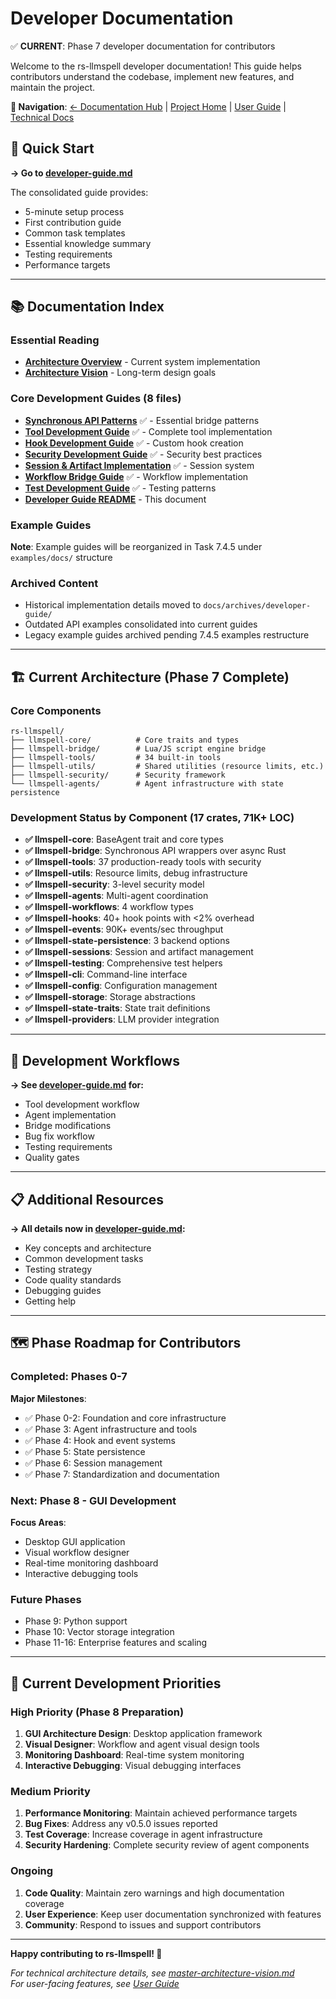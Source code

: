 # Developer Documentation

✅ **CURRENT**: Phase 7 developer documentation for contributors

Welcome to the rs-llmspell developer documentation! This guide helps contributors understand the codebase, implement new features, and maintain the project.

**🔗 Navigation**: [← Documentation Hub](../README.md) | [Project Home](../../README.md) | [User Guide](../user-guide/) | [Technical Docs](../technical/)

## 🚀 Quick Start

**→ Go to [developer-guide.md](developer-guide.md#developer-quick-start-5-minutes)**

The consolidated guide provides:
- 5-minute setup process
- First contribution guide
- Common task templates
- Essential knowledge summary
- Testing requirements
- Performance targets

---

## 📚 Documentation Index

### **Essential Reading**
- **[Architecture Overview](../technical/current-architecture.md)** - Current system implementation
- **[Architecture Vision](../technical/master-architecture-vision.md)** - Long-term design goals

### **Core Development Guides** (8 files)
- **[Synchronous API Patterns](synchronous-api-patterns.md)** ✅ - Essential bridge patterns
- **[Tool Development Guide](tool-development-guide.md)** ✅ - Complete tool implementation
- **[Hook Development Guide](hook-development-guide.md)** ✅ - Custom hook creation
- **[Security Development Guide](security-guide.md)** ✅ - Security best practices
- **[Session & Artifact Implementation](session-artifact-implementation.md)** ✅ - Session system
- **[Workflow Bridge Guide](workflow-bridge-guide.md)** ✅ - Workflow implementation
- **[Test Development Guide](test-development-guide.md)** ✅ - Testing patterns
- **[Developer Guide README](README.md)** - This document

### **Example Guides** 
**Note**: Example guides will be reorganized in Task 7.4.5 under `examples/docs/` structure

### **Archived Content**
- Historical implementation details moved to `docs/archives/developer-guide/`
- Outdated API examples consolidated into current guides
- Legacy example guides archived pending 7.4.5 examples restructure

---

## 🏗️ Current Architecture (Phase 7 Complete)

### **Core Components**
```
rs-llmspell/
├── llmspell-core/          # Core traits and types
├── llmspell-bridge/        # Lua/JS script engine bridge  
├── llmspell-tools/         # 34 built-in tools
├── llmspell-utils/         # Shared utilities (resource limits, etc.)
├── llmspell-security/      # Security framework
└── llmspell-agents/        # Agent infrastructure with state persistence
```

### **Development Status by Component** (17 crates, 71K+ LOC)
- **✅ llmspell-core**: BaseAgent trait and core types
- **✅ llmspell-bridge**: Synchronous API wrappers over async Rust
- **✅ llmspell-tools**: 37 production-ready tools with security
- **✅ llmspell-utils**: Resource limits, debug infrastructure
- **✅ llmspell-security**: 3-level security model
- **✅ llmspell-agents**: Multi-agent coordination
- **✅ llmspell-workflows**: 4 workflow types
- **✅ llmspell-hooks**: 40+ hook points with <2% overhead
- **✅ llmspell-events**: 90K+ events/sec throughput
- **✅ llmspell-state-persistence**: 3 backend options
- **✅ llmspell-sessions**: Session and artifact management
- **✅ llmspell-testing**: Comprehensive test helpers
- **✅ llmspell-cli**: Command-line interface
- **✅ llmspell-config**: Configuration management
- **✅ llmspell-storage**: Storage abstractions
- **✅ llmspell-state-traits**: State trait definitions
- **✅ llmspell-providers**: LLM provider integration

---

## 🔧 Development Workflows

**→ See [developer-guide.md](developer-guide.md#common-tasks) for:**
- Tool development workflow
- Agent implementation
- Bridge modifications
- Bug fix workflow
- Testing requirements
- Quality gates

---

## 📋 Additional Resources

**→ All details now in [developer-guide.md](developer-guide.md):**
- Key concepts and architecture
- Common development tasks  
- Testing strategy
- Code quality standards
- Debugging guides
- Getting help

---

## 🗺️ Phase Roadmap for Contributors

### **Completed: Phases 0-7**
**Major Milestones**:
- ✅ Phase 0-2: Foundation and core infrastructure
- ✅ Phase 3: Agent infrastructure and tools
- ✅ Phase 4: Hook and event systems
- ✅ Phase 5: State persistence
- ✅ Phase 6: Session management
- ✅ Phase 7: Standardization and documentation

### **Next: Phase 8 - GUI Development**
**Focus Areas**:
- Desktop GUI application
- Visual workflow designer
- Real-time monitoring dashboard
- Interactive debugging tools

### **Future Phases**
- Phase 9: Python support
- Phase 10: Vector storage integration
- Phase 11-16: Enterprise features and scaling

---

## 🎯 Current Development Priorities

### **High Priority (Phase 8 Preparation)**
1. **GUI Architecture Design**: Desktop application framework
2. **Visual Designer**: Workflow and agent visual design tools
3. **Monitoring Dashboard**: Real-time system monitoring
4. **Interactive Debugging**: Visual debugging interfaces

### **Medium Priority**
1. **Performance Monitoring**: Maintain achieved performance targets
2. **Bug Fixes**: Address any v0.5.0 issues reported
3. **Test Coverage**: Increase coverage in agent infrastructure
4. **Security Hardening**: Complete security review of agent components

### **Ongoing**
1. **Code Quality**: Maintain zero warnings and high documentation coverage
2. **User Experience**: Keep user documentation synchronized with features
3. **Community**: Respond to issues and support contributors

---

**Happy contributing to rs-llmspell! 🚀**

*For technical architecture details, see [master-architecture-vision.md](../technical/master-architecture-vision.md)*  
*For user-facing features, see [User Guide](../user-guide/README.md)*